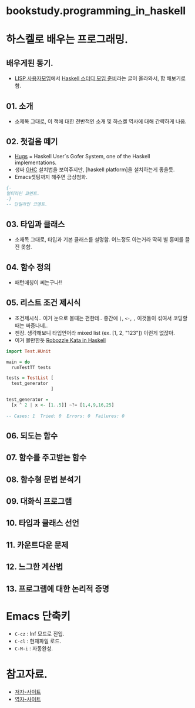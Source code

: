 bookstudy.programming_in_haskell
================================

# 하스켈로 배우는 프로그래밍.

## 배우게된 동기.
 * [LISP 사용자모임]에서 [Haskell 스터디 모임 준비](http://cafe.naver.com/lisper/1852)라는 글이 올라와서, 함 해보기로함.


## 01. 소개
 - 소제목 그대로, 이 책에 대한 전반적인 소개 및 하스켈 역사에 대해 간략하게 나옴.

## 02. 첫걸음 떼기
 - [Hugs][Hugs - haskellwiki] = Haskell User´s Gofer System, one of the Haskell implementations.
 - 생짜 [GHC] 설치법을 보여주지만, [haskell platform]을 설치하는게 좋을듯.
 - Emacs셋팅까지 해주면 금상첨화.

````haskell
{-
멀티라인 코멘트.
-}
-- 단일라인 코멘트.
````

## 03. 타입과 클래스
 - 소재목 그대로, 타입과 기본 클래스를 설명함. 어느정도 아는거라 딱히 별 흥미를 끌진 못함.

## 04. 함수 정의
 - 패턴매칭이 쩌는구나!!

## 05. 리스트 조건 제시식
 - 조건제시식.. 이거 눈으로 볼때는 편한데.. 중간에 `|`, `<-`, `,` 이것들이 섞여서 코딩할때는 짜증나네..
 - 젠장. 생각해보니 타입언어라 mixed list (ex. [1, 2, "123"]) 이런게 없잖아.
 - 이거 볼만한듯 [Robozzle Kata in Haskell]

```haskell
import Test.HUnit

main = do
  runTestTT tests

tests = TestList [
  test_generator
                 ]

test_generator =
  [x ^ 2 | x <- [1..5]] ~?= [1,4,9,16,25]
  
-- Cases: 1  Tried: 0  Errors: 0  Failures: 0
```
## 06. 되도는 함수

## 07. 함수를 주고받는 함수

## 08. 함수형 문법 분석기

## 09. 대화식 프로그램

## 10. 타입과 클래스 선언

## 11. 카운트다운 문제

## 12. 느그한 계산법

## 13. 프로그램에 대한 논리적 증명


# Emacs 단축키
 - `C-cz` : Inf 모드로 진입.
 - `C-cl` : 현재파일 로드.
 - `C-M-i` : 자동완성.

# 참고자료.
 - [저자-사이트]
 - [역자-사이트]

 [저자-사이트]: http://www.cs.nott.ac.uk/~gmh/book.html
 [역자-사이트]: http://pl.pusan.ac.kr/~haskell/wiki/
 [LISP 사용자모임]: http://cafe.naver.com/lisper
 [Hugs - haskellwiki]: http://www.haskell.org/haskellwiki/Hugs
 [GHC]: http://www.haskell.org/ghc/
 [haskell platoform]: http://www.haskell.org/platform/
 [Robozzle Kata in Haskell]: http://vimeo.com/8445870